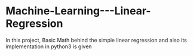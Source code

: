 # Machine-Learning---Linear-Regression
In this project, Basic Math behind the simple linear regression and also its implementation in python3 is given
